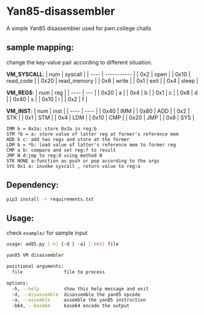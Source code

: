 # Yan85-disassembler
A simple Yan85 disassembler used for pwn.college challs

## sample mapping:

change the key-value pair according to different situation.

**VM_SYSCALL**:
| num  | syscall     |
| ---- | ----------- |
| 0x2  | open        |
| 0x10 | read_code   |
| 0x20 | read_memory |
| 0x8  | write       |
| 0x1  | exit        |
| 0x4  | sleep       |

**VM_REGS**:
| num  | reg |
| ---- | --- |
| 0x20 | a   |
| 0x4  | b   |
| 0x1  | c   |
| 0x8  | d   |
| 0x40 | s   |
| 0x10 | i   |
| 0x2  | f   |

**VM_INST**:
| num  | inst |
| ---- | ---- |
| 0x40 | IMM  |
| 0x80 | ADD  |
| 0x2  | STK  |
| 0x1  | STM  |
| 0x4  | LDM  |
| 0x10 | CMP  |
| 0x20 | JMP  |
| 0x8  | SYS  |


    IMM b = 0x3a: store 0x3a in reg:b
    STM *b = a: store value of latter reg at former's reference mem
    ADD b c: add two regs and store at the former
    LDM b = *b: load value of latter's reference mem to former reg
    CMP a b: compare and set reg:f to result
    JMP N d:jmp to reg:d using method N
    STK NONE a:function as push or pop according to the args
    SYS 0x1 a: invoke syscall , return value to reg:a




## Dependency:
```bash
pip3 install -r requirements.txt
```

## Usage:
check `example/` for sample input
```bash
usage: ad85.py [-h] [-d | -a] [-b64] file

yan85 VM disassembler

positional arguments:
  file               file to process

options:
  -h, --help         show this help message and exit
  -d, --disassemble  disassemble the yan85 opcode
  -a, --assemble     assemble the yan85 instruction
  -b64, --base64     base64 encode the output
```
